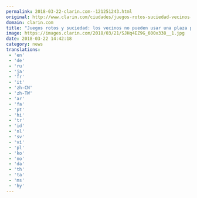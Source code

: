 ```yaml
---
permalink: 2018-03-22-clarin.com--121251243.html
original: http://www.clarin.com/ciudades/juegos-rotos-suciedad-vecinos-pueden-usar-plaza-peligrosa_0_r1rVwAFtf.html
domain: clarin.com
title: "Juegos rotos y suciedad: los vecinos no pueden usar una plaza porque es peligrosa"
image: https://images.clarin.com/2018/03/21/SJHq4EZ9G_600x338__1.jpg
date: 2018-03-22 14:42:18
category: news
translations: 
 - 'en'
 - 'de'
 - 'ru'
 - 'ja'
 - 'fr'
 - 'it'
 - 'zh-CN'
 - 'zh-TW'
 - 'ar'
 - 'fa'
 - 'pt'
 - 'hi'
 - 'tr'
 - 'id'
 - 'nl'
 - 'sv'
 - 'vi'
 - 'pl'
 - 'ko'
 - 'no'
 - 'da'
 - 'th'
 - 'ta'
 - 'ms'
 - 'hy'
---
```


